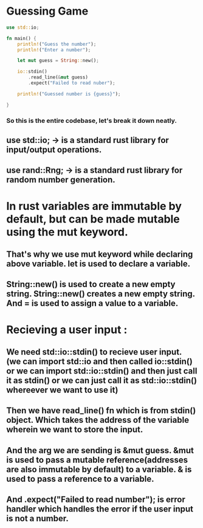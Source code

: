 # Guessing Game

```rust
use std::io;

fn main() {
    println!("Guess the number");
    println!("Enter a number");

    let mut guess = String::new();

    io::stdin()
        .read_line(&mut guess)
        .expect("Failed to read nuber");

    println!("Guessed number is {guess}");

}
```

### So this is the entire codebase, let's break it down neatly.

## use std::io; -> is a standard rust library for input/output operations.
## use rand::Rng; -> is a standard rust library for random number generation.

# **In rust variables are immutable by default, but can be made mutable using the mut keyword.**
## That's why we use **mut** keyword while declaring above variable. **let** is used to declare a variable.

## String::new() is used to create a new empty string. **String::new()** creates a new empty string. And **=** is used to assign a value to a variable.

# Recieving a user input :
## We need std::io::stdin() to recieve user input. (we can import std::io and then called io::stdin()      or       we can import std::io::stdin() and then just call it as stdin()      or     we can just call it as std::io::stdin() whereever we want to use it)
## Then we have read_line() fn which is from stdin() object. Which takes the address of the variable wherein we want to store the input.

## And the arg we are sending is **&mut guess**. **&mut** is used to pass a mutable reference(addresses are also immutable by default) to a variable. **&** is used to pass a reference to a variable.
## And **.expect("Failed to read number");** is error handler which handles the error if the user input is not a number.
